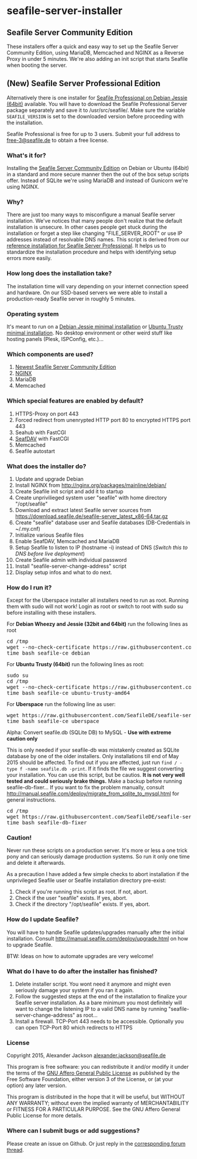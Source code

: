 # seafile-server-installer
## Seafile Server Community Edition
These installers offer a quick and easy way to set up the Seafile Server Community Edition, using MariaDB, Memcached and NGINX as a Reverse Proxy in under 5 minutes. We're also adding an init script that starts Seafile when booting the server.

## (New) Seafile Server Professional Edition
Alternatively there is one installer for [Seafile Professional on Debian Jessie (64bit)](https://github.com/SeafileDE/seafile-server-installer/blob/master/debian/seafile-pro_debian-jessie-amd64) available. You will have to download the Seafile Professional Server package separately and save it to /usr/src/seafile/. Make sure the variable `SEAFILE_VERSION` is set to the downloaded version before proceeding with the installation.

Seafile Professional is free for up to 3 users. Submit your full address to free-3@seafile.de to obtain a free license.

### What's it for?
Installing the [Seafile Server Community Edition](http://seafile.com/en/home/) on Debian or Ubuntu (64bit) in a standard and more secure manner then the out of the box setup scripts offer. Instead of SQLite we're using MariaDB and instead of Gunicorn we're using NGINX.


### Why?
There are just too many ways to misconfigure a manual Seafile server installation. We've notices that many people don't realize that the default installation is unsecure. In other cases people get stuck during the installation or forget a step like changing "FILE_SERVER_ROOT" or use IP addresses instead of resolvable DNS names.
This script is derived from our [reference installation for Seafile Server  Professional](https://wiki.seafile.com.de/doku.php?id=debian_7_wheezy_64bit). It helps us to standardize the installation procedure and helps with identifying setup errors more easily.


### How long does the installation take?
The installation time will vary depending on your internet connection speed and hardware. On our SSD-based servers we were able to install a production-ready Seafile server in roughly 5 minutes.


### Operating system
It's meant to run on a [Debian Jessie minimal installation](https://www.youtube.com/watch?v=BCwz9oSSt8g) or [Ubuntu Trusty minimal installation](https://www.youtube.com/watch?v=qdCbWOHwBL4). No desktop environment or other weird stuff like hosting panels (Plesk, ISPConfig, etc.)...


### Which components are used?
1. [Newest Seafile Server Community Edition](https://download.seafile.de/)
2. [NGINX](http://nginx.org/packages/mainline/debian/)
3. MariaDB
4. Memcached


### Which special features are enabled by default?
1. HTTPS-Proxy on port 443
2. Forced redirect from unenrypted HTTP port 80 to encrypted HTTPS port 443
2. Seahub with FastCGI
3. [SeafDAV](http://manual.seafile.com/extension/webdav.html) with FastCGI
4. Memcached
5. Seafile autostart


### What does the installer do?
1. Update and upgrade Debian
2. Install NGINX from http://nginx.org/packages/mainline/debian/
3. Create Seafile init script and add it to startup
4. Create unprivilieged system user "seafile" with home directory "/opt/seafile"
5. Download and extract latest Seafile server sources from https://download.seafile.de/seafile-server_latest_x86-64.tar.gz
6. Create "seafile" database user and Seafile databases (DB-Credentials in ~/.my.cnf)
7. Initialize various Seafile files
8. Enable SeafDAV, Memcached and MariaDB
9. Setup Seafile to listen to IP (hostname -i) instead of DNS (*Switch this to DNS before live deployment*)
10. Create Seafile admin with individual password
11. Install "seafile-server-change-address" script
12. Display setup infos and what to do next.


### How do I run it?
Except for the Uberspace installer all installers need to run as root. Running them with sudo will not work! Login as root or switch to root with sudo su before installing with these installers.

For **Debian Wheezy and Jessie (32bit and 64bit)** run the following lines as root
<pre>
cd /tmp
wget --no-check-certificate https://raw.githubusercontent.com/SeafileDE/seafile-server-installer/master/debian/seafile-ce_debian
time bash seafile-ce_debian
</pre>

For **Ubuntu Trusty (64bit)** run the following lines as root:
<pre>
sudo su
cd /tmp
wget --no-check-certificate https://raw.githubusercontent.com/SeafileDE/seafile-server-installer/master/ubuntu/seafile-ce_ubuntu-trusty-amd64
time bash seafile-ce_ubuntu-trusty-amd64
</pre>

For **Uberspace** run the following line as user:
<pre>
wget https://raw.githubusercontent.com/SeafileDE/seafile-server-installer/master/uberspace/seafile-ce_uberspace
time bash seafile-ce_uberspace
</pre>

Alpha: Convert seafile.db (SQLite DB) to MySQL - **Use with extreme caution only**

This is only needed if your seafile-db was mistakenly created as SQLite database by one of the older installers. Only installations till end of May 2015 should be affected. To find out if you are affected, just run `find / -type f -name seafile.db -print`. If it finds the file we suggest converting your installation. You can use this script, but be cautios. **It is not very well tested and could seriously brake things.** Make a backup before running seafile-db-fixer... If you want to fix the problem manually, consult http://manual.seafile.com/deploy/migrate_from_sqlite_to_mysql.html for general instructions.

<pre>
cd /tmp
wget https://raw.githubusercontent.com/SeafileDE/seafile-server-installer/master/misc/seafile-db-fixer
time bash seafile-db-fixer
</pre>


### Caution!
Never run these scripts on a production server. It's more or less a one trick pony and can seriously damage production systems. So run it only one time and delete it afterwards.

As a precaution I have added a few simple checks to abort installation if the unprivileged Seafile user or Seafile installation directory pre-exist:

1. Check if you're running this script as root. If not, abort.
2. Check if the user "seafile" exists. If yes, abort.
3. Check if the directory "/opt/seafile" exists. If yes, abort.


### How do I update Seafile?
You will have to handle Seafile updates/upgrades manually after the initial installation. Consult http://manual.seafile.com/deploy/upgrade.html on how to upgrade Seafile.

BTW: Ideas on how to automate upgrades are very welcome!


### What do I have to do after the installer has finished?
1. Delete installer script. You wont need it anymore and might even seriously damage your system if you ran it again.
2. Follow the suggested steps at the end of the installation to finalize your Seafile server installation. As a bare minimum you most definitely will want to change the listening IP to a valid DNS name by running "seafile-server-change-address" as root...
3. Install a firewall. TCP-Port 443 needs to be accessible. Optionally you can open TCP-Port 80 which redirects to HTTPS


### License
Copyright 2015, Alexander Jackson <alexander.jackson@seafile.de>

This program is free software: you can redistribute it and/or modify
it under the terms of the [GNU Affero General Public License](http://www.gnu.org/licenses/agpl-3.0.html) as published by
the Free Software Foundation, either version 3 of the License, or
(at your option) any later version.

This program is distributed in the hope that it will be useful,
but WITHOUT ANY WARRANTY; without even the implied warranty of
MERCHANTABILITY or FITNESS FOR A PARTICULAR PURPOSE.  See the
GNU Affero General Public License for more details.


### Where can I submit bugs or add suggestions?
Please create an issue on Github. Or just reply in the [corresponding forum thread](https://forum.seafile-server.org/t/howto-seafile-server-community-edition-on-debian-jessie-amd64/1464).

